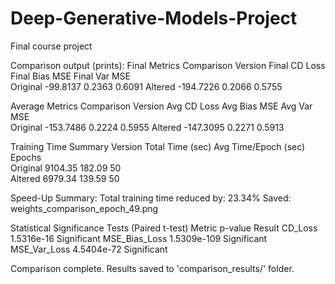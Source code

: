 # Deep-Generative-Models-Project
Final course project

Comparison output (prints):
 Final Metrics Comparison
Version    Final CD Loss   Final Bias MSE  Final Var MSE  
Original   -99.8137        0.2363          0.6091
Altered    -194.7226       0.2066          0.5755

 Average Metrics Comparison
Version    Avg CD Loss     Avg Bias MSE    Avg Var MSE    
Original   -153.7486       0.2224          0.5955
Altered    -147.3095       0.2271          0.5913

 Training Time Summary
Version    Total Time (sec)     Avg Time/Epoch (sec)      Epochs    
Original   9104.35              182.09                    50        
Altered    6979.34              139.59                    50        

 Speed-Up Summary:
Total training time reduced by: 23.34%
Saved: weights_comparison_epoch_49.png

 Statistical Significance Tests (Paired t-test)
Metric               p-value         Result
CD_Loss              1.5316e-16      Significant
MSE_Bias_Loss        1.5309e-109     Significant
MSE_Var_Loss         4.5404e-72      Significant

Comparison complete. Results saved to 'comparison_results/' folder.
